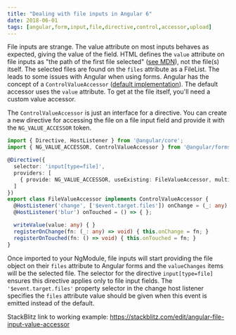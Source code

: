 ```yaml
---
title: "Dealing with file inputs in Angular 6"
date: 2018-06-01
tags: [angular,form,input,file,directive,control,accessor,upload]
---
```


File inputs are strange. The value attribute on most inputs behaves as expected, giving the value of the field. HTML defines the `value` attribute on file inputs as "the path of the first file selected" ([see MDN](https://developer.mozilla.org/en-US/docs/Web/HTML/Element/input/file#Value)), not the file(s) itself. The selected files are found on the `files` attribute as a FileList. The leads to some issues with Angular when using forms. Angular has the concept of a `ControlValueAccessor` ([default implementation](https://github.com/angular/angular/blob/0cb4f12a7a57087ec4e8329a04d5dfc430764b45/packages/forms/src/directives/default_value_accessor.ts#L59)). The default accessor uses the `value` attribute. To get at the file itself, you'll need a custom value accessor.

The `ControlValueAccessor` is just an interface for a directive. You can create a new directive for accessing the file on a file input field and provide it with the `NG_VALUE_ACCESSOR` token.

```typescript
import { Directive, HostListener } from '@angular/core';
import { NG_VALUE_ACCESSOR, ControlValueAccessor } from '@angular/forms';

@Directive({
  selector: 'input[type=file]',
  providers: [
    { provide: NG_VALUE_ACCESSOR, useExisting: FileValueAccessor, multi: true }
  ]
})
export class FileValueAccessor implements ControlValueAccessor {
  @HostListener('change', ['$event.target.files']) onChange = (_: any) => { };
  @HostListener('blur') onTouched = () => { };

  writeValue(value: any) { }
  registerOnChange(fn: (_: any) => void) { this.onChange = fn; }
  registerOnTouched(fn: () => void) { this.onTouched = fn; }
}
```

Once imported to your NgModule, file inputs will start providing the file object on their `files` attribute to Angular forms and the `valueChanges` items will be the selected file. The selector for the directive `input[type=file]` ensures this directive applies only to file input fields. The `'$event.target.files'` property selector in the change host listener specifies the `files` attribute value should be given when this event is emitted instead of the default.

StackBlitz link to working example: https://stackblitz.com/edit/angular-file-input-value-accessor

